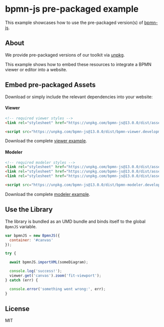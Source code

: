 # bpmn-js pre-packaged example

This example showcases how to use the pre-packaged version(s) of [bpmn-js](https://github.com/bpmn-io/bpmn-js).


## About

We provide pre-packaged versions of our toolkit via [unpkg](https://unpkg.com/bpmn-js/dist/).

This example shows how to embed these resources to integrate a BPMN viewer or editor
into a website.


## Embed pre-packaged Assets

Download or simply include the relevant dependencies into your website:

#### Viewer

```html
<!-- required viewer styles -->
<link rel="stylesheet" href="https://unpkg.com/bpmn-js@13.0.0/dist/assets/bpmn-js.css" />

<script src="https://unpkg.com/bpmn-js@13.0.0/dist/bpmn-viewer.development.js"></script>
```

Download the complete [viewer example](https://cdn.staticaly.com/gh/bpmn-io/bpmn-js-examples/master/starter/viewer.html).

#### Modeler

```html
<!-- required modeler styles -->
<link rel="stylesheet" href="https://unpkg.com/bpmn-js@13.0.0/dist/assets/diagram-js.css" />
<link rel="stylesheet" href="https://unpkg.com/bpmn-js@13.0.0/dist/assets/bpmn-js.css" />
<link rel="stylesheet" href="https://unpkg.com/bpmn-js@13.0.0/dist/assets/bpmn-font/css/bpmn.css" />

<script src="https://unpkg.com/bpmn-js@13.0.0/dist/bpmn-modeler.development.js"></script>
```

Download the complete [modeler example](https://cdn.staticaly.com/gh/bpmn-io/bpmn-js-examples/master/starter/modeler.html).


## Use the Library

The library is bundled as an UMD bundle and binds itself to the global `BpmnJS`
variable.

```javascript
var bpmnJS = new BpmnJS({
  container: '#canvas'
});

try {

  await bpmnJS.importXML(someDiagram);

  console.log('success!');
  viewer.get('canvas').zoom('fit-viewport');
} catch (err) {

  console.error('something went wrong:', err);
}
```

## License

MIT
